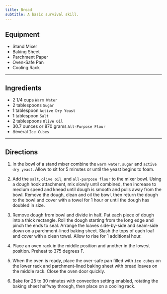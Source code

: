 ```yaml
---
title: Bread
subtitle: A basic survival skill.
---
```


## Equipment
- Stand Mixer
- Baking Sheet
- Parchment Paper
- Oven-Safe Pan
- Cooling Rack

---

## Ingredients
- 2 1/4 cups `Warm Water`
- 2 tablespoons `Sugar`
- 1 tablespoon `Active Dry Yeast`
- 1 tablespoon `Salt`
- 2 tablespoons `Olive Oil`
- 30.7 ounces or 870 grams `All-Purpose Flour`
- Several `Ice Cubes`

---

## Directions
1. In the bowl of a stand mixer combine the `warm water`, `sugar` and `active dry yeast`. Allow to sit for 5 minutes or until the yeast begins to foam.

2. Add the `salt`, `olive oil`, and `all-purpose flour` to the mixer bowl. Using a dough hook attachment, mix slowly until combined, then increase to medium speed and knead until dough is smooth and pulls away from the bowl. Remove the dough, clean and oil the bowl, then return the dough to the bowl and cover with a towel for 1 hour or until the dough has doubled in size.

3. Remove dough from bowl and divide in half. Pat each piece of dough into a thick rectangle. Roll the dough starting from the long edge and pinch the ends to seal. Arrange the loaves side-by-side and seam-side down on a parchment-lined baking sheet. Slash the tops of each loaf and cover with a clean towel. Allow to rise for 1 additional hour.

4. Place an oven rack in the middle position and another in the lowest position. Preheat to 375 degrees F.

5. When the oven is ready, place the over-safe pan filled with `ice cubes` on the lower rack and parchment-lined baking sheet with bread loaves on the middle rack. Close the oven door quickly.

6. Bake for 25 to 30 minutes with convection setting enabled, rotating the baking sheet halfway through, then place on a cooling rack.
